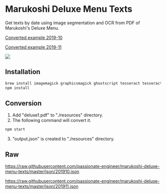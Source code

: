 # Marukoshi Deluxe Menu Texts

Get texts by date using image segmentation and OCR from PDF of Marukoshi's Deluxe Menu.

[Converted example 2019-10](https://github.com/passionate-engineer/marukoshi-deluxe-menu-texts/blob/master/json/201910.json)

[Converted example 2019-11](https://github.com/passionate-engineer/marukoshi-deluxe-menu-texts/blob/master/json/201911.json)

![](https://raw.githubusercontent.com/passionate-engineer/marukoshi-deluxe-menu-texts/master/docs/keyvisual.jpg)

## Installation

```bash
brew install imagemagick graphicsmagick ghostscript tesseract tesseract-lang
npm install
```

## Conversion

1. Add "deluxe1.pdf" to "./resources" directory.
2. The following command will convert it.

```bash
npm start
```

3. "output.json" is created to  "./resources" directory.

## Raw

https://raw.githubusercontent.com/passionate-engineer/marukoshi-deluxe-menu-texts/master/json/201910.json

https://raw.githubusercontent.com/passionate-engineer/marukoshi-deluxe-menu-texts/master/json/201911.json

